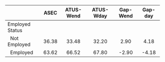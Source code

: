 
|                      |         ASEC |    ATUS-Wend |    ATUS-Wday |     Gap-Wend |      Gap-day |
| -------------------- | :----------: | :----------: | :----------: | :----------: | :----------: |
| Employed Status      |              |              |              |              |              |
| &nbsp;&nbsp;Not Employed |        36.38 |        33.48 |        32.20 |         2.90 |         4.18 |
| &nbsp;&nbsp;Employed |        63.62 |        66.52 |        67.80 |        -2.90 |        -4.18 |

